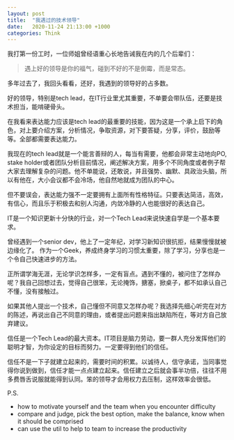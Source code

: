 ```yaml
---
layout: post
title:  "我遇过的技术领导"
date:   2020-11-24 21:13:00 +1000
categories: Think
---
```


我打第一份工时，一位师姐曾经语重心长地告诫我在内的几个后辈们：

>遇上好的领导是你的福气，碰到不好的不是倒霉，而是常态。

多年过去了，我回头看看，还好，我遇到的领导好的占多数。

好的领导，特别是tech lead，在IT行业里尤其重要，不单要会带队伍，还要是技术担当，能啃硬骨头。

在我看来表达能力应该是tech lead的最重要的技能，因为这是一个承上启下的角色，对上要介绍方案，分析情况，争取资源，对下要答疑，分享，评价，鼓励等等。全部都需要表达能力。

我现在的tech lead就是一个能言善辩的人，每当有需要，他都会非常主动地向PO, stake holder或者团队分析目前情况，阐述解决方案，用多个不同角度或者例子帮大家去理解复杂的问题。他不单能说，还敢说，并且强势、幽默、具政治头脑，所以有他在，大小会议都不会冷场，他自然地就成为团队的中心。

但不要误会，表达能力强不一定要拥有上面所有性格特征。只要表达简洁，高效，有信心，而且乐于积极去和别人沟通，内敛冷静的人也能很好的表达自己。

IT是一个知识更新十分快的行业，对一个Tech Lead来说快速自学是一个基本要求。

曾经遇到一个senior dev，他上了一定年纪，对学习新知识很抗拒，结果慢慢就被边缘化了。 作为一个Geek，养成终身学习的习惯太重要，除了学习，分享也是一个令自己快速进步的方法。

正所谓学海无涯，无论学识怎样多，一定有盲点。遇到不懂的，被问住了怎样办呢？我自己回想过去，觉得自己很笨，无论掩饰，搪塞，掀桌子，都不如承认自己不懂，没有接触过。

如果其他人提出一个技术，自己懂但不同意又怎样办呢？我选择先细心听完在对方的陈述，再说出自己不同意的理由，或者提出问题来指出缺陷所在，等对方自己放弃建议。

信任是一个Tech Lead的最大资本。IT项目是脑力劳动，要一群人充分发挥他们的聪明才智，为你设定的目标而努力。一定要得到他们的信任。

信任不是一下子就建立起来的，需要时间的积累。以诚待人，信守承诺，当同事觉得你说到做到，信任才能一点点建立起来。信任建立之后就会事半功倍，往往不用多费唇舌说服就能得到认同。笨的领导才会用权力去压制，这样效率会很低。



P.S.
 
- how to motivate yourself and the team when you encounter difficulty
- compare and judge, pick the best option, make the balance, know when it should be comprised 
- can use the util to help to team to increase the productivity
